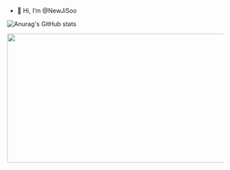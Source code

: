- 👋 Hi, I’m @NewJiSoo

![Anurag's GitHub stats](https://github-readme-stats.vercel.app/api?username=NewJiSoo&show_icons=true&theme=radical)

<a href="https://github.com/devxb/gitanimals">
<img
  src="https://render.gitanimals.org/farms/NewJiSoo"
  width="600"
  height="300"
/>
</a>
